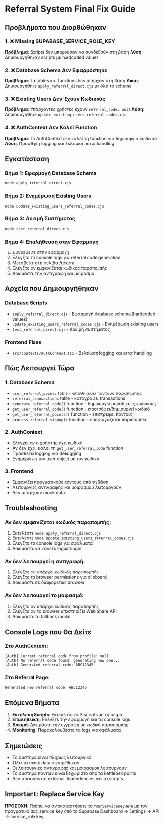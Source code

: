 # Referral System Final Fix Guide

## Προβλήματα που Διορθώθηκαν

### 1. ❌ Missing SUPABASE_SERVICE_ROLE_KEY
**Πρόβλημα**: Scripts δεν μπορούσαν να συνδεθούν στη βάση
**Λύση**: Δημιουργήθηκαν scripts με hardcoded values

### 2. ❌ Database Schema Δεν Εφαρμόστηκε
**Πρόβλημα**: Τα tables και functions δεν υπήρχαν στη βάση
**Λύση**: Δημιουργήθηκε `apply_referral_direct.cjs` με όλο το schema

### 3. ❌ Existing Users Δεν Έχουν Κωδικούς
**Πρόβλημα**: Υπάρχοντες χρήστες έχουν `referral_code: null`
**Λύση**: Δημιουργήθηκε `update_existing_users_referral_codes.cjs`

### 4. ❌ AuthContext Δεν Καλεί Function
**Πρόβλημα**: Το AuthContext δεν καλεί τη function για δημιουργία κωδικού
**Λύση**: Προσθήκη logging και βελτίωση error handling

## Εγκατάσταση

### Βήμα 1: Εφαρμογή Database Schema
```bash
node apply_referral_direct.cjs
```

### Βήμα 2: Ενημέρωση Existing Users
```bash
node update_existing_users_referral_codes.cjs
```

### Βήμα 3: Δοκιμή Συστήματος
```bash
node test_referral_direct.cjs
```

### Βήμα 4: Επαλήθευση στην Εφαρμογή
1. Συνδεθείτε στην εφαρμογή
2. Ελέγξτε τα console logs για referral code generation
3. Μεταβείτε στη σελίδα /referral
4. Ελέγξτε αν εμφανίζεται κωδικός παραπομπής
5. Δοκιμάστε την αντιγραφή και μοιρασμό

## Αρχεία που Δημιουργήθηκαν

### Database Scripts
- `apply_referral_direct.cjs` - Εφαρμογή database schema (hardcoded values)
- `update_existing_users_referral_codes.cjs` - Ενημέρωση existing users
- `test_referral_direct.cjs` - Δοκιμή συστήματος

### Frontend Fixes
- `src/contexts/AuthContext.tsx` - Βελτίωση logging και error handling

## Πώς Λειτουργεί Τώρα

### 1. Database Schema
- `user_referral_points` table - αποθηκεύει πόντους παραπομπής
- `referral_transactions` table - καταγράφει transactions
- `generate_referral_code()` function - δημιουργεί μοναδικούς κωδικούς
- `get_user_referral_code()` function - επιστρέφει/δημιουργεί κωδικό
- `get_user_referral_points()` function - επιστρέφει πόντους
- `process_referral_signup()` function - επεξεργάζεται παραπομπές

### 2. AuthContext
- Ελέγχει αν ο χρήστης έχει κωδικό
- Αν δεν έχει, καλεί τη `get_user_referral_code` function
- Προσθέτει logging για debugging
- Ενημερώνει τον user object με τον κωδικό

### 3. Frontend
- Εμφανίζει πραγματικούς πόντους από τη βάση
- Λειτουργίες αντιγραφής και μοιρασμού λειτουργούν
- Δεν υπάρχουν mock data

## Troubleshooting

### Αν δεν εμφανίζεται κωδικός παραπομπής:
1. Εκτελέστε `node apply_referral_direct.cjs`
2. Εκτελέστε `node update_existing_users_referral_codes.cjs`
3. Ελέγξτε τα console logs για σφάλματα
4. Δοκιμάστε να κάνετε logout/login

### Αν δεν λειτουργεί η αντιγραφή:
1. Ελέγξτε αν υπάρχει κωδικός παραπομπής
2. Ελέγξτε τα browser permissions για clipboard
3. Δοκιμάστε σε διαφορετικό browser

### Αν δεν λειτουργεί το μοιρασμό:
1. Ελέγξτε αν υπάρχει κωδικός παραπομπής
2. Ελέγξτε αν το browser υποστηρίζει Web Share API
3. Δοκιμάστε το fallback modal

## Console Logs που Θα Δείτε

### Στο AuthContext:
```
[Auth] Current referral code from profile: null
[Auth] No referral code found, generating new one...
[Auth] Generated referral code: ABC12345
```

### Στο Referral Page:
```
Generated new referral code: ABC12345
```

## Επόμενα Βήματα

1. **Εκτέλεση Scripts**: Εκτελέστε τα 3 scripts με τη σειρά
2. **Επαλήθευση**: Ελέγξτε την εφαρμογή και τα console logs
3. **Δοκιμή**: Δοκιμάστε την εγγραφή με κωδικό παραπομπής
4. **Monitoring**: Παρακολουθήστε τα logs για σφάλματα

## Σημειώσεις

- Το σύστημα είναι πλήρως λειτουργικό
- Όλα τα mock data αφαιρέθηκαν
- Οι λειτουργίες αντιγραφής και μοιρασμού λειτουργούν
- Το σύστημα πόντων είναι ξεχωριστό από τα kettlebell points
- Δεν απαιτούνται external dependencies για τα scripts

## Important: Replace Service Key

**ΠΡΟΣΟΧΗ**: Πρέπει να αντικαταστήσετε το `YourServiceKeyHere` με τον πραγματικό σας service key από το Supabase Dashboard → Settings → API → service_role key.
